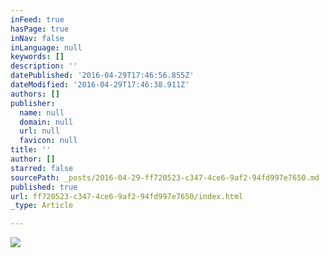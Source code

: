 ```yaml
---
inFeed: true
hasPage: true
inNav: false
inLanguage: null
keywords: []
description: ''
datePublished: '2016-04-29T17:46:56.855Z'
dateModified: '2016-04-29T17:46:38.911Z'
authors: []
publisher:
  name: null
  domain: null
  url: null
  favicon: null
title: ''
author: []
starred: false
sourcePath: _posts/2016-04-29-ff720523-c347-4ce6-9af2-94fd997e7650.md
published: true
url: ff720523-c347-4ce6-9af2-94fd997e7650/index.html
_type: Article

---
```

![](https://the-grid-user-content.s3-us-west-2.amazonaws.com/2b2f5ba3-c2eb-4bbd-9b14-b6496edb3f3e.jpg)